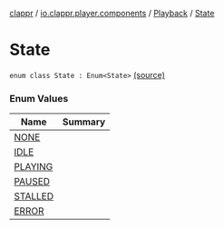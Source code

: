 [clappr](../../../index.md) / [io.clappr.player.components](../../index.md) / [Playback](../index.md) / [State](.)

# State

`enum class State : Enum<State>` [(source)](https://github.com/clappr/clappr-android/tree/dev/clappr/src/main/kotlin/io/clappr/player/components/Playback.kt#L14)

### Enum Values

| Name | Summary |
|---|---|
| [NONE](-n-o-n-e.md) |  |
| [IDLE](-i-d-l-e.md) |  |
| [PLAYING](-p-l-a-y-i-n-g.md) |  |
| [PAUSED](-p-a-u-s-e-d.md) |  |
| [STALLED](-s-t-a-l-l-e-d.md) |  |
| [ERROR](-e-r-r-o-r.md) |  |
